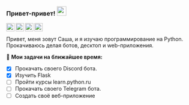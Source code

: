 <!--
**AlexTibet/AlexTibet** is a ✨ _special_ ✨ repository because its `README.md` (this file) appears on your GitHub profile.
-->
### Привет-привет! <img src="https://media.giphy.com/media/hvRJCLFzcasrR4ia7z/giphy.gif" width="25px">
<a href="https://vk.com/alexfreetibet">
  <img align="left" alt="VKontakte" width="22px" src="https://cdn.jsdelivr.net/npm/simple-icons@v3/icons/vk.svg" />
</a>
<a href="https://www.linkedin.com/in/your_profile">
  <img align="left" alt="LinkdeIn" width="22px" src="https://cdn.jsdelivr.net/npm/simple-icons@v3/icons/linkedin.svg" />
</a>
<a href="https://t.me/Alexfreetibet">
  <img align="left" alt="Abhishek's Telegram" width="22px" src="https://cdn.jsdelivr.net/npm/simple-icons@v3/icons/telegram.svg" />
</a>
<a href="https://www.instagram.com/alexfreetibet">
  <img align="left" alt="Instagram" width="22px" src="https://cdn.jsdelivr.net/npm/simple-icons@v3/icons/instagram.svg" />
</a>
<br />
<br />
Привет, меня зовут Саша, и я изучаю программирование на Python. Прокачиваюсь делая ботов, десктоп и web-приложения.
<br />
  

🚧 **Мои задачи на ближайшее время:**
<!-- TODO-IST:START -->
* [x] Прокачать своего Discord бота.
* [x] Изучить Flask
* [ ] Пройти курсы learn.python.ru
* [ ] Прокачать своего Telegram бота.
* [ ] Создать своё веб-приложение
<!-- TODO-IST:END -->
